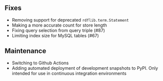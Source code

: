 
Fixes
-----
- Removing support for deprecated `rdflib.term.Statement`
- Making a more accurate count for store length
- Fixing query selection from query triple (#87)
- Limiting index size for MySQL tables (#67)


Maintenance
-----------
- Switching to Github Actions
- Adding automated deployment of development snapshots to PyPI. Only intended
  for use in continuous integration environments
